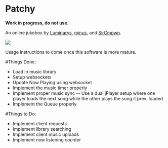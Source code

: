 # Patchy

**Work in progress, do not use.**

An online jukebox by [Luminarys](https://github.com/Luminarys), [minus](https://github.com/minus7), and [SirCmpwn](https://github.com/SirCmpwn).

![](http://i.imgur.com/LIUu8HZ.png)

Usage instructions to come once this software is more mature.

#Things Done:
* Load in music library
* Setup websockets
* Update Now Playing using websocket
* Implement the music timer properly 
* Implement proper music sync -- Use a dual jPlayer setup where one player loads the next song while the other plays the song it prev. loaded
* Implement the Queue properly

#Things to Do:
* Implement client requests
* Implement library searching
* Implement client music uploads
* Implement now listening counter

